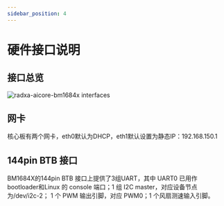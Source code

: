 ```yaml
---
sidebar_position: 4
---
```


# 硬件接口说明

## 接口总览

<img src="/img/aicore-bm1684x/mark_aicore_bm1684x.webp" alt="radxa-aicore-bm1684x interfaces" />

## 网卡

核心板有两个网卡，eth0默认为DHCP，eth1默认设置为静态IP：192.168.150.1

## 144pin BTB 接口

BM1684X的144pin BTB 接口上提供了3组UART，其中 UART0 已用作 bootloader和Linux 的 console 端口；1 组 I2C master，对应设备节点为/dev/i2c-2； 1 个 PWM 输出引脚，对应 PWM0；1 个风扇测速输入引脚。
